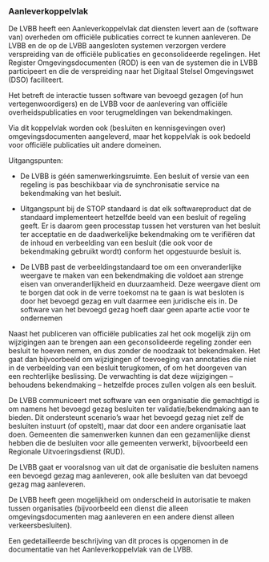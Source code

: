 ### Aanleverkoppelvlak

De LVBB heeft een Aanleverkoppelvlak dat diensten levert aan de (software van)
overheden om officiële publicaties correct te kunnen aanleveren. De LVBB en de
op de LVBB aangesloten systemen verzorgen verdere verspreiding van de officiële
publicaties en geconsolideerde regelingen. Het Register Omgevingsdocumenten
(ROD) is een van de systemen die in LVBB participeert en die de verspreiding
naar het Digitaal Stelsel Omgevingswet (DSO) faciliteert.

Het betreft de interactie tussen software van bevoegd gezagen (of hun
vertegenwoordigers) en de LVBB voor de aanlevering van officiële
overheidspublicaties en voor terugmeldingen van bekendmakingen.

Via dit koppelvlak worden ook (besluiten en kennisgevingen over)
omgevingsdocumenten aangeleverd, maar het koppelvlak is ook bedoeld voor
officiële publicaties uit andere domeinen.

Uitgangspunten:

-   De LVBB is géén samenwerkingsruimte. Een besluit of versie van een regeling
    is pas beschikbaar via de synchronisatie service na bekendmaking van het
    besluit.

-   Uitgangspunt bij de STOP standaard is dat elk softwareproduct dat de
    standaard implementeert hetzelfde beeld van een besluit of regeling geeft.
    Er is daarom geen processtap tussen het versturen van het besluit ter
    acceptatie en de daadwerkelijke bekendmaking om te verifiëren dat de inhoud
    en verbeelding van een besluit (die ook voor de bekendmaking gebruikt wordt)
    conform het opgestuurde besluit is.

-   De LVBB past de verbeeldingstandaard toe om een onveranderlijke weergave te
    maken van een bekendmaking die voldoet aan strenge eisen van
    onveranderlijkheid en duurzaamheid. Deze weergave dient om te borgen dat ook
    in de verre toekomst na te gaan is wat besloten is door het bevoegd gezag en
    vult daarmee een juridische eis in. De software van het bevoegd gezag hoeft
    daar geen aparte actie voor te ondernemen

Naast het publiceren van officiële publicaties zal het ook mogelijk zijn om
wijzigingen aan te brengen aan een geconsolideerde regeling zonder een besluit
te hoeven nemen, en dus zonder de noodzaak tot bekendmaken. Het gaat dan
bijvoorbeeld om wijzigingen of toevoeging van annotaties die niet in de
verbeelding van een besluit terugkomen, of om het doorgeven van een rechterlijke
beslissing. De verwachting is dat deze wijzigingen – behoudens bekendmaking –
hetzelfde proces zullen volgen als een besluit.

De LVBB communiceert met software van een organisatie die gemachtigd is om
namens het bevoegd gezag besluiten ter validatie/bekendmaking aan te bieden. Dit
ondersteunt scenario’s waar het bevoegd gezag niet zelf de besluiten instuurt
(of opstelt), maar dat door een andere organisatie laat doen. Gemeenten die
samenwerken kunnen dan een gezamenlijke dienst hebben die de besluiten voor alle
gemeenten verwerkt, bijvoorbeeld een Regionale Uitvoeringsdienst (RUD).

De LVBB gaat er vooralsnog van uit dat de organisatie die besluiten namens een
bevoegd gezag mag aanleveren, ook alle besluiten van dat bevoegd gezag mag
aanleveren.

De LVBB heeft geen mogelijkheid om onderscheid in autorisatie te maken tussen
organisaties (bijvoorbeeld een dienst die alleen omgevingsdocumenten mag
aanleveren en een andere dienst alleen verkeersbesluiten).

Een gedetailleerde beschrijving van dit proces is opgenomen in de documentatie
van het Aanleverkoppelvlak van de LVBB. 
